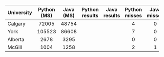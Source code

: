 | University | Python (MS)| Java (MS)| Python results| Java results  | Python misses | Java misses   |
| ---------- |:----------:|:--------:|:-------------:|:-------------:|:-------------:|:-------------:|
| Calgary    |   72005    |  48754   |               |               |       4       |      0        |
| York       |  105523    |  86608   |               |               |       7       |      0        |
| Alberta    |    2678    |  3295    |               |               |       0       |      0        |
| McGill     |    1004    |  1258    |               |               |       2       |      1        |